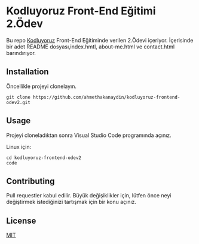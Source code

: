 # Kodluyoruz Front-End Eğitimi 2.Ödev

Bu repo [Kodluyoruz](https://kodluyoruz.org) Front-End Eğitiminde verilen 2.Ödevi içeriyor. İçerisinde bir adet README dosyası,index.hmtl, about-me.html ve contact.html barındırıyor.

## Installation

Öncellikle projeyi clonelayın.

```
git clone https://github.com/ahmethakanaydin/kodluyoruz-frontend-odev2.git 
```

## Usage

Projeyi cloneladıktan sonra Visual Studio Code programında açınız.

Linux için:

```
cd kodluyoruz-frontend-odev2
code
```

## Contributing

Pull requestler kabul edilir. Büyük değişiklikler için, lütfen önce neyi değiştirmek istediğinizi tartışmak için bir konu açınız.

## License

[MIT](https://choosealicense.com/)